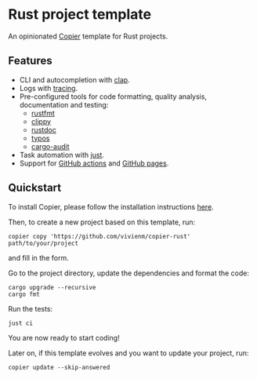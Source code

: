 # Rust project template

An opinionated [Copier](https://copier.readthedocs.io/en/stable/) template for Rust projects.

## Features

* CLI and autocompletion with [clap](https://github.com/clap-rs/clap).
* Logs with [tracing](https://github.com/tokio-rs/tracing).
* Pre-configured tools for code formatting, quality analysis, documentation and testing:
  * [rustfmt](https://rust-lang.github.io/rustfmt/)
  * [clippy](https://doc.rust-lang.org/nightly/clippy/)
  * [rustdoc](https://doc.rust-lang.org/rustdoc/)
  * [typos](https://github.com/crate-ci/typos)
  * [cargo-audit](https://github.com/RustSec/rustsec/tree/main/cargo-audit)
* Task automation with [just](https://github.com/casey/just).
* Support for [GitHub actions](https://github.com/features/actions) and [GitHub pages](https://pages.github.com/).

## Quickstart

To install Copier, please follow the installation instructions [here](https://copier.readthedocs.io/en/stable/#installation).

Then, to create a new project based on this template, run:

```shell
copier copy 'https://github.com/vivienm/copier-rust' path/to/your/project
```

and fill in the form.

Go to the project directory, update the dependencies and format the code:

```shell
cargo upgrade --recursive
cargo fmt
```

Run the tests:

```shell
just ci
```

You are now ready to start coding!

Later on, if this template evolves and you want to update your project, run:

```shell
copier update --skip-answered
```
